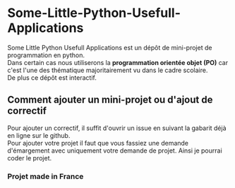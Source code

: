 # Some-Little-Python-Usefull-Applications

Some Little Python Usefull Applications est un dépôt de mini-projet de programmation en python.\
Dans certain cas nous utiliserons la **programmation orientée objet (PO)** car c'est l'une des thématique majoritairement vu dans le cadre scolaire.\
De plus ce dépôt est interactif.

## Comment ajouter un mini-projet ou d'ajout de correctif
Pour ajouter un correctif, il suffit d'ouvrir un issue en suivant la gabarit déjà en ligne sur le github.\
Pour ajouter votre projet il faut que vous fassiez une demande d'émargement avec uniquement votre demande de projet. Ainsi je pourrai coder le projet.
### Projet made in France
